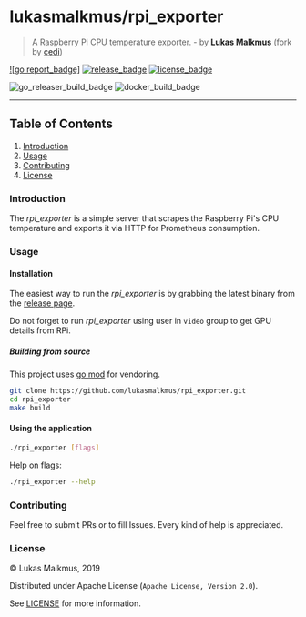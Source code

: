 # lukasmalkmus/rpi_exporter

> A Raspberry Pi CPU temperature exporter. - by **[Lukas Malkmus]** (fork by [cedi])

[![go report_badge]][report]
[![release_badge]][release page]
[![license_badge]][license]

![go_releaser_build_badge]
![docker_build_badge]

---

## Table of Contents

1. [Introduction](#introduction)
2. [Usage](#usage)
3. [Contributing](#contributing)
4. [License](#license)

### Introduction

The *rpi_exporter* is a simple server that scrapes the Raspberry Pi's CPU
temperature and exports it via HTTP for Prometheus consumption.

### Usage

#### Installation

The easiest way to run the *rpi_exporter* is by grabbing the latest binary from
the [release page].

Do not forget to run *rpi_exporter* using user in `video` group to get GPU
details from RPi.

##### Building from source

This project uses [go mod] for vendoring.

```bash
git clone https://github.com/lukasmalkmus/rpi_exporter.git
cd rpi_exporter
make build
```

#### Using the application

```bash
./rpi_exporter [flags]
```

Help on flags:

```bash
./rpi_exporter --help
```

### Contributing

Feel free to submit PRs or to fill Issues. Every kind of help is appreciated.

### License

© Lukas Malkmus, 2019

Distributed under Apache License (`Apache License, Version 2.0`).

See [LICENSE](LICENSE) for more information.

<!-- Links -->
[go mod]: https://golang.org/cmd/go/#hdr-Module_maintenance
[Lukas Malkmus]: https://github.com/lukasmalkmus
[cedi]: https://github.com/cedi

<!-- Badges -->
[report]: https://goreportcard.com/report/github.com/cedi/rpi_exporter
[release page]: https://github.com/cedi/rpi_exporter/releases
[release_badge]: https://img.shields.io/github/release/cedi/rpi_exporter.svg
[license]: https://opensource.org/licenses/Apache-2.0
[license_badge]: https://img.shields.io/badge/license-Apache-blue.svg
[go_releaser_build_badge]: https://github.com/cedi/rpi_exporter/actions/workflows/ro_releaser/badge.svg
[docker_build_badge]: https://github.com/cedi/rpi_exporter/actions/workflows/docker_build/badge.svg

